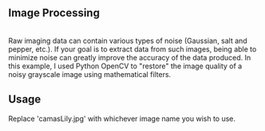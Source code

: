 <h2>Image Processing</h2>
<br/>Raw imaging data can contain various types of noise (Gaussian, salt and pepper, etc.). If your goal is to extract data from such images, being able to minimize noise can greatly improve the accuracy of the data produced. In this example, I used Python OpenCV to "restore" the image quality of a noisy grayscale image using mathematical filters.

<h2>Usage</h2>
Replace 'camasLily.jpg' with whichever image name you wish to use.
